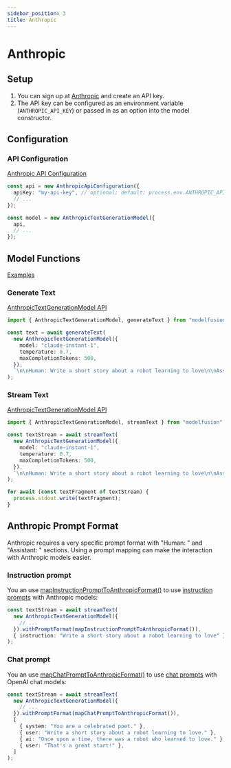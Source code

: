 ```yaml
---
sidebar_position: 3
title: Anthropic
---
```


# Anthropic

## Setup

1. You can sign up at [Anthropic](https://www.anthropic.com/) and create an API key.
1. The API key can be configured as an environment variable (`ANTHROPIC_API_KEY`) or passed in as an option into the model constructor.

## Configuration

### API Configuration

[Anthropic API Configuration](/api/classes/AnthropicApiConfiguration)

```ts
const api = new AnthropicApiConfiguration({
  apiKey: "my-api-key", // optional; default: process.env.ANTHROPIC_API_KEY
  // ...
});

const model = new AnthropicTextGenerationModel({
  api,
  // ...
});
```

## Model Functions

[Examples](https://github.com/lgrammel/modelfusion/tree/main/examples/basic/src/model-provider/anthropic)

### Generate Text

[AnthropicTextGenerationModel API](/api/classes/AnthropicTextGenerationModel)

```ts
import { AnthropicTextGenerationModel, generateText } from "modelfusion";

const text = await generateText(
  new AnthropicTextGenerationModel({
    model: "claude-instant-1",
    temperature: 0.7,
    maxCompletionTokens: 500,
  }),
  `\n\nHuman: Write a short story about a robot learning to love\n\nAssistant: `
);
```

### Stream Text

[AnthropicTextGenerationModel API](/api/classes/AnthropicTextGenerationModel)

```ts
import { AnthropicTextGenerationModel, streamText } from "modelfusion";

const textStream = await streamText(
  new AnthropicTextGenerationModel({
    model: "claude-instant-1",
    temperature: 0.7,
    maxCompletionTokens: 500,
  }),
  `\n\nHuman: Write a short story about a robot learning to love\n\nAssistant: `
);

for await (const textFragment of textStream) {
  process.stdout.write(textFragment);
}
```

## Anthropic Prompt Format

Anthropic requires a very specific prompt format with "Human: " and "Assistant: " sections.
Using a prompt mapping can make the interaction with Anthropic models easier.

### Instruction prompt

You an use [mapInstructionPromptToAnthropicFormat()](/api/modules#mapinstructionprompttoanthropicformat) to use [instruction prompts](/api/modules#instructionprompt) with Anthropic models:

```ts
const textStream = await streamText(
  new AnthropicTextGenerationModel({
    // ...
  }).withPromptFormat(mapInstructionPromptToAnthropicFormat()),
  { instruction: "Write a short story about a robot learning to love" }
);
```

### Chat prompt

You an use [mapChatPromptToAnthropicFormat()](/api/modules#mapchatprompttoanthropicformat) to use [chat prompts](/api/modules#chatprompt) with OpenAI chat models:

```ts
const textStream = await streamText(
  new AnthropicTextGenerationModel({
    // ...
  }).withPromptFormat(mapChatPromptToAnthropicFormat()),
  [
    { system: "You are a celebrated poet." },
    { user: "Write a short story about a robot learning to love." },
    { ai: "Once upon a time, there was a robot who learned to love." },
    { user: "That's a great start!" },
  ]
);
```
